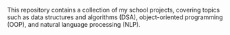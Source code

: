 This repository contains a collection of my school projects, covering topics such as data structures and algorithms (DSA), object-oriented programming (OOP), and natural language processing (NLP).